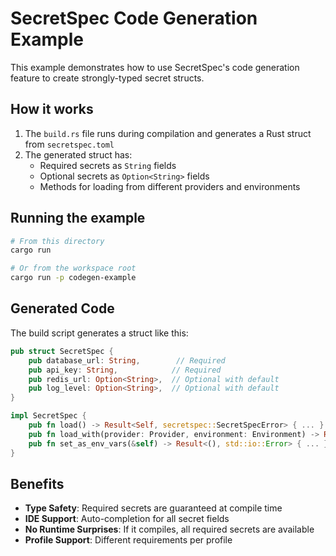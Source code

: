 # SecretSpec Code Generation Example

This example demonstrates how to use SecretSpec's code generation feature to create strongly-typed secret structs.

## How it works

1. The `build.rs` file runs during compilation and generates a Rust struct from `secretspec.toml`
2. The generated struct has:
   - Required secrets as `String` fields
   - Optional secrets as `Option<String>` fields
   - Methods for loading from different providers and environments

## Running the example

```bash
# From this directory
cargo run

# Or from the workspace root
cargo run -p codegen-example
```

## Generated Code

The build script generates a struct like this:

```rust
pub struct SecretSpec {
    pub database_url: String,        // Required
    pub api_key: String,            // Required
    pub redis_url: Option<String>,  // Optional with default
    pub log_level: Option<String>,  // Optional with default
}

impl SecretSpec {
    pub fn load() -> Result<Self, secretspec::SecretSpecError> { ... }
    pub fn load_with(provider: Provider, environment: Environment) -> Result<Self, secretspec::SecretSpecError> { ... }
    pub fn set_as_env_vars(&self) -> Result<(), std::io::Error> { ... }
}
```

## Benefits

- **Type Safety**: Required secrets are guaranteed at compile time
- **IDE Support**: Auto-completion for all secret fields
- **No Runtime Surprises**: If it compiles, all required secrets are available
- **Profile Support**: Different requirements per profile